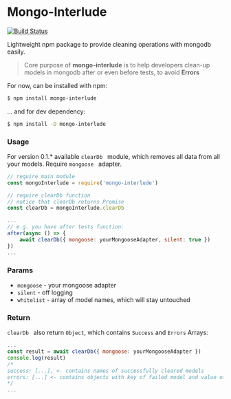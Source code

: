 # Mongo-Interlude
[![Build Status](https://travis-ci.org/GoncharovNikita/mongo-interlude.svg?branch=master)](https://travis-ci.org/GoncharovNikita/mongo-interlude)

Lightweight npm package to provide cleaning operations with mongodb easily.

> Core purpose of **mongo-interlude**
> is to help developers clean-up models in mongodb after
or even before tests, to avoid **Errors**

For now, can be installed with npm:

```sh
$ npm install mongo-interlude
```
... and for dev dependency:

```sh
$ npm install -D mongo-interlude
```

### Usage

For version 0.1.* available ```clearDb ``` module, which removes all data from all your models. Require ```mongoose ``` adapter.
```javascript
// require main module
const mongoInterlude = require('mongo-interlude')

// require clearDb function
// notice that clearDb returns Promise
const clearDb = mongoInterlude.clearDb

...
// e.g. you have after tests function:
after(async () => {
    await clearDb({ mongoose: yourMongooseAdapter, silent: true })
})
...
```

### Params 
- `mongoose` - your mongoose adapter
- `silent` - off logging 
- `whitelist` - array of model names, which will stay untouched

### Return 

```clearDb ``` also return `Object`, which contains `Success` and `Errors` Arrays:
```javascript
...
const result = await clearDb({ mongoose: yourMongooseAdapter })
console.log(result)
/*
success: [...], <- contains names of successfully cleared models
errors: [...] <- contains objects with key of failed model and value of error
*/
...
```
